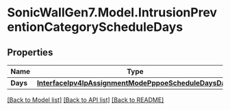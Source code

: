 # SonicWallGen7.Model.IntrusionPreventionCategoryScheduleDays

## Properties

Name | Type | Description | Notes
------------ | ------------- | ------------- | -------------
**Days** | [**InterfaceIpv4IpAssignmentModePppoeScheduleDaysDays**](InterfaceIpv4IpAssignmentModePppoeScheduleDaysDays.md) |  | [optional] 

[[Back to Model list]](../README.md#documentation-for-models) [[Back to API list]](../README.md#documentation-for-api-endpoints) [[Back to README]](../README.md)

